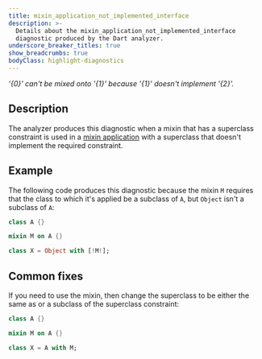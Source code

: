```yaml
---
title: mixin_application_not_implemented_interface
description: >-
  Details about the mixin_application_not_implemented_interface
  diagnostic produced by the Dart analyzer.
underscore_breaker_titles: true
show_breadcrumbs: true
bodyClass: highlight-diagnostics
---
```


_'{0}' can't be mixed onto '{1}' because '{1}' doesn't implement '{2}'._

## Description

The analyzer produces this diagnostic when a mixin that has a superclass
constraint is used in a [mixin application][] with a superclass that
doesn't implement the required constraint.

## Example

The following code produces this diagnostic because the mixin `M` requires
that the class to which it's applied be a subclass of `A`, but `Object`
isn't a subclass of `A`:

```dart
class A {}

mixin M on A {}

class X = Object with [!M!];
```

## Common fixes

If you need to use the mixin, then change the superclass to be either the
same as or a subclass of the superclass constraint:

```dart
class A {}

mixin M on A {}

class X = A with M;
```

[mixin application]: /resources/glossary#mixin-application
